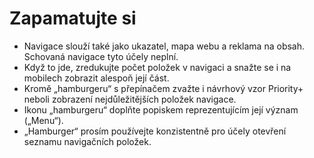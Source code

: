 # Zapamatujte si

- Navigace slouží také jako ukazatel, mapa webu a reklama na obsah. Schovaná navigace tyto účely neplní.
- Když to jde, zredukujte počet položek v navigaci a snažte se i na mobilech zobrazit alespoň její část. 
- Kromě „hamburgeru“ s přepínačem zvažte i návrhový vzor Priority+ neboli zobrazení nejdůležitějších položek navigace.
- Ikonu „hamburgeru“ doplňte popiskem reprezentujícím její význam („Menu“).
- „Hamburger“ prosím používejte konzistentně pro účely otevření seznamu navigačních položek.
